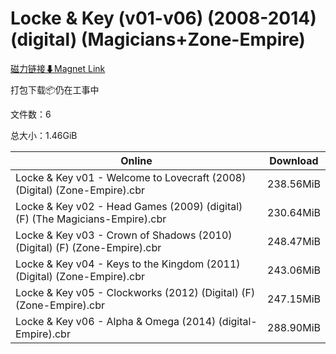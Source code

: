 # Locke & Key (v01-v06) (2008-2014) (digital) (Magicians+Zone-Empire)

[磁力链接⬇Magnet Link](magnet:?xt=urn:btih:86387a0714bd092f5b6ebdf48daf7f4098593574&dn=Locke%20%26%20Key%20%28v01-v06%29%20%282008-2014%29%20%28digital%29%20%28Magicians%2BZone-Empire%29)

打包下载📦仍在工事中

文件数：6

总大小：1.46GiB

Online | Download
--- | ---
Locke & Key v01 - Welcome to Lovecraft (2008) (Digital) (Zone-Empire).cbr | 238.56MiB
Locke & Key v02 - Head Games (2009) (digital) (F) (The Magicians-Empire).cbr | 230.64MiB
Locke & Key v03 - Crown of Shadows (2010) (Digital) (F) (Zone-Empire).cbr | 248.47MiB
Locke & Key v04 - Keys to the Kingdom (2011) (Digital) (Zone-Empire).cbr | 243.06MiB
Locke & Key v05 - Clockworks (2012) (Digital) (F) (Zone-Empire).cbr | 247.15MiB
Locke & Key v06 - Alpha & Omega (2014) (digital-Empire).cbr | 288.90MiB